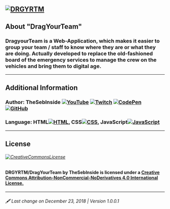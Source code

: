 [![DRGYRTM](https://raw.githubusercontent.com/TheSebInside/DragYourTeam/master/images/LogoBanner.png)](https://github.com/TheSebInside/DragYourTeam)
---
## About "DragYourTeam"
### DragyourTeam is a Web-Application, which makes it easier to group your team / staff to know where they are or what they are doing. Actually developed to replace the old-fashioned board of the emergency services to manage the crew on the vehicles and bring them to digital age.
---
## Additional Information
### Author: TheSebInside [![YouTube](https://png.icons8.com/color/20/000000/youtube-play.png)](https://www.youtube.com/channel/UCmrldbxpX0XIAtBTgyfKBRw) [![Twitch](https://png.icons8.com/color/20/000000/twitch.png)](https://twitch.tv/thesebinside) [![CodePen](https://png.icons8.com/color/20/000000/codepen.png)](https://codepen.io/TheSebInside/) [![GitHub](https://png.icons8.com/color/20/000000/github.png)](https://github.com/thesebinside)
### Language: HTML[![HTML](https://png.icons8.com/color/20/000000/html-5.png)](https://github.com/topics/html), CSS[![CSS](https://png.icons8.com/color/20/000000/css3.png)](https://github.com/topics/css), JavaScript[![JavaScript](https://png.icons8.com/ios/20/F0DB4F/javascript-filled.png)](https://github.com/topics/javascript)
---
## License
###### [![CreativeCommonsLicense](https://i.creativecommons.org/l/by-nc-nd/4.0/88x31.png)](https://creativecommons.org/licenses/by-nc-nd/4.0/)
#### DRGYRTM/DragYourTeam by TheSebInside is licensed under a [Creative Commons Attribution-NonCommercial-NoDerivatives 4.0 International  License.](https://creativecommons.org/licenses/by-nc-nd/4.0/)
---
###### 🖋 Last change on December 23, 2018 | Version 1.0.0.1
